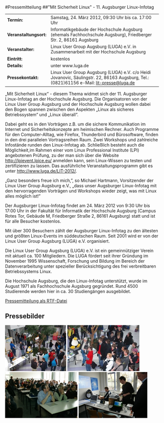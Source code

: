 #Pressemitteilung
##"Mit Sicherheit Linux" - 11. Augsburger Linux-Infotag
<table>
<tr>
<td><b>Termin:</b></td><td> Samstag, 24. März 2012, 09:30 Uhr bis ca. 17:00 Uhr</td>
</tr>

<tr>
<td><b>Veranstaltungsort:</b></td><td> Informatikgebäude der Hochschule Augsburg (ehemals Fachhochschule Augsburg), Friedberger Str. 2, 86161 Augsburg</td>
</tr>

<tr><td><b>Veranstalter:</b></td><td> Linux User Group Augsburg (LUGA) e.V. in Zusammenarbeit mit der Hochschule Augsburg</td>
</tr>

<tr><td><b>Eintritt:</b></td><td>kostenlos</td></tr>

<tr><td><b>Details:</b></td><td>unter www.luga.de</tr>
<tr><td><b>Pressekontakt:</b></td><td>Linux User Group Augsburg (LUGA) e.V. 
c/o Heidi Jovanovic, Säulingstr. 22, 86163 Augsburg, 
Tel.: (0821)61156
e-Mail: <a href="mailto: lit-presse@luga.de">lit-presse@luga.de</a></td>
</table>

<p>&#8222;Mit Sicherheit Linux&#8220; - diesem Thema widmet sich der 11. Augsburger Linux-Infotag an der Hochschule Augsburg. Die Organisatoren von der Linux User Group Augsburg und der Hochschule Augsburg wollen dabei den Bogen spannen zwischen den Aspekten &#8222;Linux als sicheres Betriebssystem&#8220; und &#8222;Linux überall&#8220;.</p>

<p>Dabei geht es in den Vorträgen z.B. um die sichere Kommunikation im Internet und Sicherheitskonzepte am heimischen Rechner. Auch Programme für den Computer-Alltag, wie Firefox, Thunderbird und Bürosoftware, finden in den drei parallelen Vortragsreihen Raum. Zwei Workshops und zahlreiche Infostände runden den Linux-Infotag ab. Schließlich besteht auch die Möglichkeit,im Rahmen einer vom Linux Professional Institute (LPI) angebotenen Prüfung, zu der man sich über die Website <a href="http://lpievent.lpice.eu/">http://lpievent.lpice.eu/</a> anmelden kann, sein Linux-Wissen zu testen und zertifizieren zu lassen. Das ausführliche Veranstaltungsprogramm gibt es unter <a href="http://www.luga.de/LIT-2012/">http://www.luga.de/LIT-2012/</a>.</p>

<p>&#8222;Ganz besonders freue ich mich,&#8221;, so Michael Hartmann, Vorsitzender der Linux User Group Augsburg e.V., &#8222;dass unser Augsburger Linux-Infotag mit den hervorragenden Vorträgen und Workshops wieder zeigt, was mit Linux alles möglich ist!&#8221;</p>

<p>Der Augsburger Linux-Infotag findet am 24. März 2012 von 9:30 Uhr bis 17:00 Uhr in der Fakultät für Informatik der Hochschule Augsburg (Campus Rotes Tor, Gebäude M, Friedberger Straße 2, 86161 Augsburg) statt und ist für alle Besucher kostenlos.</p>

<p>Mit über 300 Besuchern zählt der Augsburger Linux-Infotag zu den ältesten und größten Linux-Events im süddeutschen Raum. Seit 2001 wird er von der Linux User Group Augsburg (LUGA) e.V. organisiert.</p>

<p>Die Linux User Group Augsburg (LUGA) e.V. ist ein gemeinnütziger Verein mit aktuell ca. 100 Mitgliedern. Die LUGA fördert seit ihrer Gründung im November 1995 Wissenschaft, Forschung und Bildung im Bereich der Datenverarbeitung unter spezieller Berücksichtigung des frei verbreitbaren Betriebssystems Linux.</p>

<p>Die Hochschule Augsburg, die den Linux-Infotag unterstützt, wurde im August 1971 als Fachhochschule Augsburg gegründet. Rund 4500 Studierende werden hier in ca. 30 Studiengängen ausgebildet.</p>

<a href="/download/lit_2013/LinuxInfotagPM.rtf">Pressemitteilung als RTF-Datei</a>

<h2>Pressebilder</h2>

<p>
<a href="/images/LIT-2012/Linux-Infotag-1.jpg"><img src="/images/LIT-2012/Linux-Infotag-1-thumb.jpg" /></a>
<a href="/images/LIT-2012/Linux-Infotag-2.jpg"><img src="/images/LIT-2012/Linux-Infotag-2-thumb.jpg" /></a>
<a href="/images/LIT-2012/Linux-Infotag-3.jpg"><img src="/images/LIT-2012/Linux-Infotag-3-thumb.jpg" /></a>
<a href="/images/LIT-2012/Linux-Infotag-4.jpg"><img src="/images/LIT-2012/Linux-Infotag-4-thumb.jpg" /></a>
</p>
